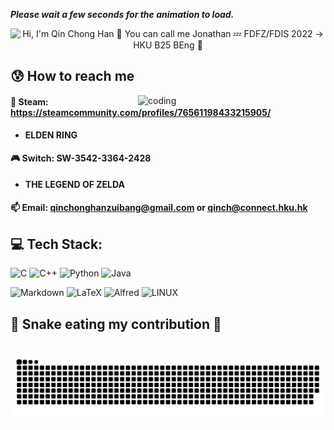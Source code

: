***Please wait a few seconds for the animation to load.***

<p align="center">
  <img src="https://github.com/qinchonghanzuibang/qinchonghanzuibang/raw/main/assets/hello.gif" alt="Hi, I'm Qin Chong Han 👋 You can call me Jonathan 💤 FDFZ/FDIS 2022 → HKU B25 BEng 🚀">
</p>
<!--

<h1 align="center">Hi, I'm Jonathan👋</h1>
<h3 align="center">FDFZ/FDIS 2022 → HKU B25 BEng</h3>
-->

## 😰 How to reach me
<img align="right" alt="coding" width="300" src="https://mir-s3-cdn-cf.behance.net/project_modules/max_1200/06f21a161921919.63cd7887d0a70.gif">

#### 🔞 Steam: **https://steamcommunity.com/profiles/76561198433215905/**
- **ELDEN RING**
#### 🎮 Switch: **SW-3542-3364-2428**

- **THE LEGEND OF ZELDA**
#### 📫 Email: **qinchonghanzuibang@gmail.com or qinch@connect.hku.hk**

## 💻 Tech Stack:
![C](https://img.shields.io/badge/c-%2300599C.svg?style=for-the-badge&logo=c&logoColor=white) ![C++](https://img.shields.io/badge/c++-%2300599C.svg?style=for-the-badge&logo=c%2B%2B&logoColor=white)  ![Python](https://img.shields.io/badge/python-3670A0?style=for-the-badge&logo=python&logoColor=ffdd54) ![Java](https://img.shields.io/badge/java-%23ED8B00.svg?style=for-the-badge&logo=java&logoColor=white)

![Markdown](https://img.shields.io/badge/markdown-%23000000.svg?style=for-the-badge&logo=markdown&logoColor=white) ![LaTeX](https://img.shields.io/badge/latex-%23008080.svg?style=for-the-badge&logo=latex&logoColor=white) ![Alfred](https://img.shields.io/badge/alfred-%235C1F87.svg?style=for-the-badge&logo=alfred) ![LINUX](https://img.shields.io/badge/Linux-FCC624?style=for-the-badge&logo=linux&logoColor=black)
<div align="left">
  <h2>🐍 Snake eating my contribution 🐍</h2>
  <br>
  <img alt="snake eating my contribution" src="https://github.com/qinchonghanzuibang/qinchonghanzuibang/blob/output/github-contribution-grid-snake.svg">
  <br>
  <br>
  <br>
</div>

